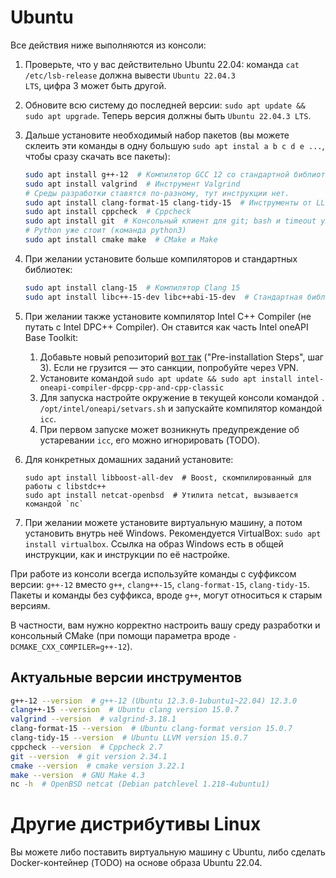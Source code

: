 # Ubuntu
Все действия ниже выполняются из консоли:

1. Проверьте, что у вас действительно Ubuntu 22.04: команда `cat /etc/lsb-release` должна вывести <code>Ubuntu 22.04.3 LTS</code>, цифра 3 может быть другой.
2. Обновите всю систему до последней версии: `sudo apt update && sudo apt upgrade`. Теперь версия должны быть `Ubuntu 22.04.3 LTS`.
3. Дальше установите необходимый набор пакетов (вы можете склеить эти команды в одну большую `sudo apt instal a b c d e ...`, чтобы сразу скачать все пакеты):
    ```bash
    sudo apt install g++-12  # Компилятор GCC 12 со стандартной библиотекой libstdc++
    sudo apt install valgrind  # Инструмент Valgrind
    # Среды разработки ставятся по-разному, тут инструкции нет.
    sudo apt install clang-format-15 clang-tidy-15  # Инструменты от LLVM
    sudo apt install cppcheck  # Cppcheck
    sudo apt install git  # Консольный клиент для git; bash и timeout уже стоят
    # Python уже стоит (команда python3)
    sudo apt install cmake make  # CMake и Make
    ```
4. При желании установите больше компиляторов и стандартных библиотек:

    ```bash
    sudo apt install clang-15  # Компилятор Clang 15
    sudo apt install libc++-15-dev libc++abi-15-dev  # Стандартная библиотека libc++
    ```
5. При желании также установите компилятор Intel C++ Compiler (не путать с Intel DPC++ Compiler).
   Он ставится как часть Intel oneAPI Base Toolkit:
   1. Добавьте новый репозиторий [вот так](https://www.intel.com/content/www/us/en/docs/oneapi/installation-guide-linux/2023-0/apt.html#PRE-INSTALLATION-STEPS) ("Pre-installation Steps", шаг 3).
      Если не грузится — это санкции, попробуйте через VPN.
   2. Установите командой `sudo apt update && sudo apt install intel-oneapi-compiler-dpcpp-cpp-and-cpp-classic`
   3. Для запуска настройте окружение в текущей консоли командой `. /opt/intel/oneapi/setvars.sh` и запускайте компилятор командой `icc`.
   4. При первом запуске может возникнуть предупреждение об устаревании `icc`, его можно игнорировать (TODO).
6. Для конкретных домашних заданий установите:
    ```
    sudo apt install libboost-all-dev  # Boost, скомпилированный для работы с libstdc++
    sudo apt install netcat-openbsd  # Утилита netcat, вызывается командой `nc`
    ```
7. При желании можете установите виртуальную машину, а потом установить внутрь неё Windows. Рекомендуется VirtualBox: <code>sudo apt install virtualbox</code>.
   Ссылка на образ Windows есть в общей инструкции, как и инструкции по её настройке.

При работе из консоли всегда используйте команды с суффиксом версии: `g++-12` вместо `g++`, `clang++-15`, `clang-format-15`, `clang-tidy-15`.
Пакеты и команды без суффикса, вроде `g++`, могут относиться к старым версиям.

В частности, вам нужно корректно настроить вашу среду разработки и консольный CMake (при помощи параметра вроде `-DCMAKE_CXX_COMPILER=g++-12`).

## Актуальные версии инструментов
```bash
g++-12 --version  # g++-12 (Ubuntu 12.3.0-1ubuntu1~22.04) 12.3.0
clang++-15 --version  # Ubuntu clang version 15.0.7
valgrind --version  # valgrind-3.18.1
clang-format-15 --version  # Ubuntu clang-format version 15.0.7
clang-tidy-15 --version  # Ubuntu LLVM version 15.0.7
cppcheck --version  # Cppcheck 2.7
git --version  # git version 2.34.1
cmake --version  # cmake version 3.22.1
make --version  # GNU Make 4.3
nc -h  # OpenBSD netcat (Debian patchlevel 1.218-4ubuntu1)
```

# Другие дистрибутивы Linux
Вы можете либо поставить виртуальную машину с Ubuntu, либо сделать Docker-контейнер (TODO) на основе образа Ubuntu 22.04.
